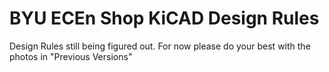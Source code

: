 # BYU ECEn Shop KiCAD Design Rules

Design Rules still being figured out. For now please do your best with the photos in "Previous Versions"